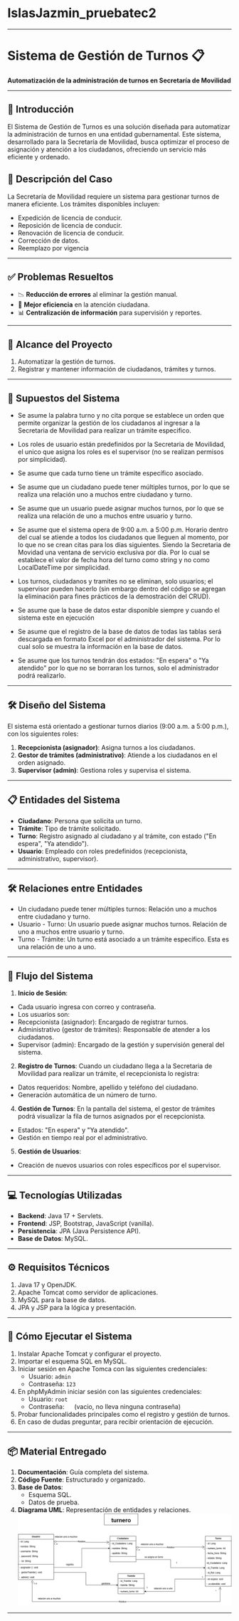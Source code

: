 # IslasJazmin_pruebatec2
---
# Sistema de Gestión de Turnos 📋
**Automatización de la administración de turnos en Secretaría de Movilidad**

---
## 🌟 **Introducción**
El Sistema de Gestión de Turnos es una solución diseñada para automatizar la administración de turnos en una entidad gubernamental. Este sistema, desarrollado para la Secretaría de Movilidad, busca optimizar el proceso de asignación y atención a los ciudadanos, ofreciendo un servicio más eficiente y ordenado.

## 📝 **Descripción del Caso**
La Secretaría de Movilidad requiere un sistema para gestionar turnos de manera eficiente. Los trámites disponibles incluyen:
- Expedición de licencia de conducir.
- Reposición de licencia de conducir.
- Renovación de licencia de conducir.
- Corrección de datos.
- Reemplazo por vigencia

---
## ✅ **Problemas Resueltos**
- 📉 **Reducción de errores** al eliminar la gestión manual.
- 🚀 **Mejor eficiencia** en la atención ciudadana.
- 📊 **Centralización de información** para supervisión y reportes.

---
## 🎯 **Alcance del Proyecto**
1. Automatizar la gestión de turnos.
2. Registrar y mantener información de ciudadanos, trámites y turnos.

---
## 📝 **Supuestos del Sistema**
- Se asume la palabra turno y no cita porque se establece un orden que permite organizar la gestión de los ciudadanos al ingresar a la Secretaria de Movilidad para realizar un trámite especifico.
  
- Los roles de usuario están predefinidos por la Secretaria de Movilidad, el unico que asigna los roles es el supervisor (no se realizan permisos por simplicidad).
  
- Se asume que cada turno tiene un trámite específico asociado.
  
- Se asume que un ciudadano puede tener múltiples turnos, por lo que se realiza una relación uno a muchos entre ciudadano y turno.
  
- Se asume que un usuario puede asignar muchos turnos, por lo que se realiza una relación de uno a muchos entre usuario y turno.
  
- Se asume que el sistema opera de 9:00 a.m. a 5:00 p.m. Horario dentro del cual se atiende a todos los ciudadanos que lleguen al momento, por lo que no se crean citas para los días siguientes. Siendo la Secretaria de Movidad una ventana de servicio exclusiva por día. Por lo cual se establece el valor de fecha hora del turno como string y no como LocalDateTime por simplicidad.
    
- Los turnos, ciudadanos y tramites no se eliminan, solo usuarios; el supervisor pueden hacerlo (sin embargo dentro del código se agregan la eliminación para fines prácticos de la demostración del CRUD).
    
- Se asume que la base de datos estar disponible siempre y cuando el sistema este en ejecución
  
- Se asume que el registro de la base de datos de todas las tablas será descargada en formato Excel por el administrador del sistema. Por lo cual solo se muestra la información en la base de datos.
  
- Se asume que los turnos tendrán dos estados: "En espera" o "Ya atendido" por lo que no se borraran los turnos, solo el administrador podrá realizarlo.

---
## 🛠️ **Diseño del Sistema**
El sistema está orientado a gestionar turnos diarios (9:00 a.m. a 5:00 p.m.), con los siguientes roles:

1. **Recepcionista (asignador)**: Asigna turnos a los ciudadanos.
2. **Gestor de trámites (administrativo)**: Atiende a los ciudadanos en el orden asignado.
3. **Supervisor (admin)**: Gestiona roles y supervisa el sistema.

---
## 📋 **Entidades del Sistema**
- **Ciudadano**: Persona que solicita un turno.
- **Trámite**: Tipo de trámite solicitado.
- **Turno**: Registro asignado al ciudadano y al trámite, con estado ("En espera", "Ya atendido").
- **Usuario**: Empleado con roles predefinidos (recepcionista, administrativo, supervisor).

---
## 🛠️ **Relaciones entre Entidades**
-	Un ciudadano puede tener múltiples turnos: Relación uno a muchos entre ciudadano y turno.
-	Usuario - Turno: Un usuario puede asignar muchos turnos. Relación de uno a muchos entre usuario y turno.
-	Turno - Trámite: Un turno está asociado a un trámite específico. Esta es una relación de uno a uno.

---
## 🔄 **Flujo del Sistema**
1. **Inicio de Sesión**:
- Cada usuario ingresa con correo y contraseña.
- Los usuarios son:
- Recepcionista (asignador): Encargado de registrar turnos.
- Administrativo (gestor de trámites): Responsable de atender a los ciudadanos.
- Supervisor (admin): Encargado de la gestión y supervisión general del sistema.

2. **Registro de Turnos**:
Cuando un ciudadano llega a la Secretaria de Movilidad para realizar un trámite, el recepcionista lo registra:
- Datos requeridos: Nombre, apellido y teléfono del ciudadano.
- Generación automática de un número de turno.
4. **Gestión de Turnos**:
En la pantalla del sistema, el gestor de trámites podrá visualizar la fila de turnos asignados por el recepcionista.
- Estados: "En espera" y "Ya atendido".
- Gestión en tiempo real por el administrativo.
5. **Gestión de Usuarios**:
- Creación de nuevos usuarios con roles específicos por el supervisor.

---
## 💻 **Tecnologías Utilizadas**
- **Backend**: Java 17 + Servlets.
- **Frontend**: JSP, Bootstrap, JavaScript (vanilla).
- **Persistencia**: JPA (Java Persistence API).
- **Base de Datos**: MySQL.

---
## ⚙️ **Requisitos Técnicos**
1. Java 17 y OpenJDK.
2. Apache Tomcat como servidor de aplicaciones.
3. MySQL para la base de datos.
4. JPA y JSP para la lógica y presentación.

---
## 🚀 **Cómo Ejecutar el Sistema**
1. Instalar Apache Tomcat y configurar el proyecto.
2. Importar el esquema SQL en MySQL.
3. Iniciar sesión en Apache Tomca con las siguientes credenciales:
   - Usuario: `admin`
   - Contraseña: `123`
4. En phpMyAdmin iniciar sesión con las siguientes credenciales:
   - Usuario: `root`
   - Contraseña: `  ` (vacio, no lleva ninguna contraseña)
6.  Probar funcionalidades principales como el registro y gestión de turnos.
7.  En caso de dudas preguntar, para recibir orientación de ejecución.
---
## 📦 **Material Entregado**
1. **Documentación**: Guía completa del sistema.
2. **Código Fuente**: Estructurado y organizado.
3. **Base de Datos**: 
   - Esquema SQL.
   - Datos de prueba.
4. **Diagrama UML**: Representación de entidades y relaciones.
![Diagrama UML](https://github.com/Jazmin-25/IslasJazmin_pruebatec2/blob/main/DiagramaClasesTurnero.drawio.png?raw=true)
---

